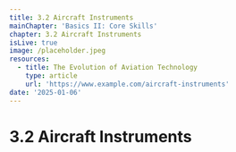 ```yaml
---
title: 3.2 Aircraft Instruments
mainChapter: 'Basics II: Core Skills'
chapter: 3.2 Aircraft Instruments
isLive: true
image: /placeholder.jpeg
resources:
  - title: The Evolution of Aviation Technology
    type: article
    url: 'https://www.example.com/aircraft-instruments'
date: '2025-01-06'
---
```


# 3.2 Aircraft Instruments
